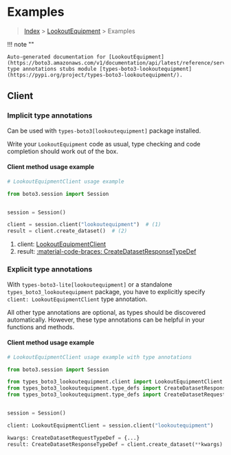 # Examples

> [Index](../README.md) > [LookoutEquipment](./README.md) > Examples

!!! note ""

    Auto-generated documentation for [LookoutEquipment](https://boto3.amazonaws.com/v1/documentation/api/latest/reference/services/lookoutequipment.html#lookoutequipment)
    type annotations stubs module [types-boto3-lookoutequipment](https://pypi.org/project/types-boto3-lookoutequipment/).

## Client

### Implicit type annotations

Can be used with `types-boto3[lookoutequipment]` package installed.

Write your `LookoutEquipment` code as usual,
type checking and code completion should work out of the box.


#### Client method usage example

```python
# LookoutEquipmentClient usage example

from boto3.session import Session


session = Session()

client = session.client("lookoutequipment")  # (1)
result = client.create_dataset()  # (2)
```

1. client: [LookoutEquipmentClient](./client.md)
2. result: [:material-code-braces: CreateDatasetResponseTypeDef](./type_defs.md#createdatasetresponsetypedef)






### Explicit type annotations

With `types-boto3-lite[lookoutequipment]`
or a standalone `types_boto3_lookoutequipment` package, you have to explicitly specify `client: LookoutEquipmentClient` type annotation.

All other type annotations are optional, as types should be discovered automatically.
However, these type annotations can be helpful in your functions and methods.


#### Client method usage example

```python
# LookoutEquipmentClient usage example with type annotations

from boto3.session import Session

from types_boto3_lookoutequipment.client import LookoutEquipmentClient
from types_boto3_lookoutequipment.type_defs import CreateDatasetResponseTypeDef
from types_boto3_lookoutequipment.type_defs import CreateDatasetRequestTypeDef


session = Session()

client: LookoutEquipmentClient = session.client("lookoutequipment")

kwargs: CreateDatasetRequestTypeDef = {...}
result: CreateDatasetResponseTypeDef = client.create_dataset(**kwargs)
```






